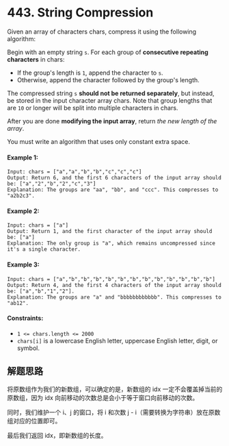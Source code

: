 # 443. String Compression

Given an array of characters chars, compress it using the following algorithm:

Begin with an empty string `s`. For each group of **consecutive repeating characters** in chars:

+ If the group's length is `1`, append the character to `s`.
+ Otherwise, append the character followed by the group's length.

The compressed string `s` **should not be returned separately**, but instead, be stored in the input character array chars. Note that group lengths that are `10` or longer will be split into multiple characters in chars.

After you are done **modifying the input array**, return *the new length of the array*.

You must write an algorithm that uses only constant extra space.

#### Example 1:

```
Input: chars = ["a","a","b","b","c","c","c"]
Output: Return 6, and the first 6 characters of the input array should be: ["a","2","b","2","c","3"]
Explanation: The groups are "aa", "bb", and "ccc". This compresses to "a2b2c3".
```

#### Example 2:

```
Input: chars = ["a"]
Output: Return 1, and the first character of the input array should be: ["a"]
Explanation: The only group is "a", which remains uncompressed since it's a single character.
```

#### Example 3:

```
Input: chars = ["a","b","b","b","b","b","b","b","b","b","b","b","b"]
Output: Return 4, and the first 4 characters of the input array should be: ["a","b","1","2"].
Explanation: The groups are "a" and "bbbbbbbbbbbb". This compresses to "ab12".
``` 

#### Constraints:

+ `1 <= chars.length <= 2000`
+ `chars[i]` is a lowercase English letter, uppercase English letter, digit, or symbol.

## 解题思路

将原数组作为我们的新数组，可以确定的是，新数组的 idx 一定不会覆盖掉当前的原数组，因为 idx 向前移动的次数总是会小于等于窗口向前移动的次数。

同时，我们维护一个 i、j 的窗口，将 i 和次数 j - i（需要转换为字符串）放在原数组对应的位置即可。

最后我们返回 idx，即新数组的长度。
